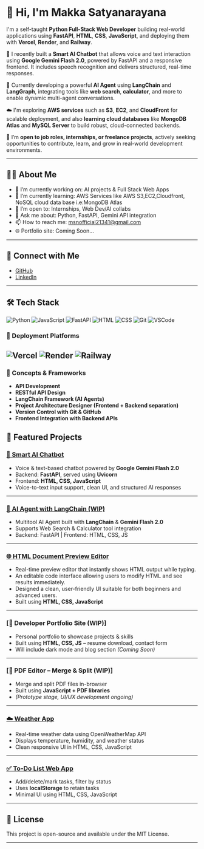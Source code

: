 
# 👋 Hi, I'm Makka Satyanarayana



I'm a self-taught **Python Full-Stack Web Developer** building real-world applications using **FastAPI**, **HTML**, **CSS**, **JavaScript**, and deploying them with **Vercel**, **Render**, and **Railway**.

🔧 I recently built a **Smart AI Chatbot** that allows voice and text interaction using **Google Gemini Flash 2.0**, powered by FastAPI and a responsive frontend. It includes speech recognition and delivers structured, real-time responses.

🧠 Currently developing a powerful **AI Agent** using **LangChain** and **LangGraph**, integrating tools like **web search**, **calculator**, and more to enable dynamic multi-agent conversations.

☁️ I'm exploring **AWS services** such as **S3**, **EC2**, and **CloudFront** for scalable deployment, and also **learning cloud databases** like **MongoDB Atlas** and **MySQL Server** to build robust, cloud-connected backends.

💼 I’m **open to job roles, internships, or freelance projects**, actively seeking opportunities to contribute, learn, and grow in real-world development environments.

---

## 🧑‍💻 About Me

- 🔭 I’m currently working on: AI projects & Full Stack Web Apps  
- 🌱 I’m currently learning: AWS Services like AWS S3,EC2,Cloudfront, NoSQL cloud data base i.e:MongoDB  Atlas
- 🤝 I’m open to: Internships, Web Dev/AI collabs  
- 💬 Ask me about: Python, FastAPI, Gemini API integration  
- 📫 How to reach me: msnofficial21341@gmail.com  
- 🌐 Portfolio site: Coming Soon...

---

## 🔗 Connect with Me

- [GitHub](https://github.com/msn123-satya)
- [LinkedIn](https://www.linkedin.com/in/satya-python-dev)

---

## 🛠️ Tech Stack

![Python](https://img.shields.io/badge/-Python-3776AB?style=flat&logo=python&logoColor=white)
![JavaScript](https://img.shields.io/badge/-JavaScript-F7DF1E?style=flat&logo=javascript&logoColor=black)
![FastAPI](https://img.shields.io/badge/-FastAPI-009688?style=flat&logo=fastapi&logoColor=white)
![HTML](https://img.shields.io/badge/-HTML5-E34F26?style=flat&logo=html5&logoColor=white)
![CSS](https://img.shields.io/badge/-CSS3-1572B6?style=flat&logo=css3&logoColor=white)
![Git](https://img.shields.io/badge/-Git-F05032?style=flat&logo=git&logoColor=white)
![VSCode](https://img.shields.io/badge/-VS%20Code-007ACC?style=flat&logo=visual-studio-code&logoColor=white)

### 🚀 Deployment Platforms
![Vercel](https://img.shields.io/badge/-Vercel-000000?style=flat&logo=vercel&logoColor=white)
![Render](https://img.shields.io/badge/-Render-46E3B7?style=flat&logo=render&logoColor=white)
![Railway](https://img.shields.io/badge/-Railway-141414?style=flat&logo=railway&logoColor=white)
---
### 🧠 Concepts & Frameworks
- **API Development**
- **RESTful API Design**
- **LangChain Framework (AI Agents)**
- **Project Architecture Designer (Frontend + Backend separation)**
- **Version Control with Git & GitHub**
- **Frontend Integration with Backend APIs**

## 🚀 Featured Projects

### [🤖 Smart AI Chatbot](https://github.com/msn123-satya/msn-chat-bot)
- Voice & text-based chatbot powered by **Google Gemini Flash 2.0**
- Backend: **FastAPI**, served using **Uvicorn**
- Frontend: **HTML, CSS, JavaScript**
- Voice-to-text input support, clean UI, and structured AI responses

---

### [🧠 AI Agent with LangChain (WIP)](https://github.com/msn123-satya/Multi-Agent-AI-System) 
- Multitool AI Agent built with **LangChain** & **Gemini Flash 2.0**
- Supports Web Search & Calculator tool integration
- Backend: FastAPI | Frontend: HTML, CSS, JS

---

### [🌐 HTML Document Preview Editor](https://html-previe-editor.vercel.app)
- Real-time preview editor that instantly shows HTML output while typing.
- An editable code interface allowing users to modify HTML and see results immediately.
- Designed a clean, user-friendly UI suitable for both beginners and advanced users.
- Built using **HTML, CSS, JavaScript**

---

### [🌟 Developer Portfolio Site (WIP)]
- Personal portfolio to showcase projects & skills
- Built using **HTML, CSS, JS** – resume download, contact form
- Will include dark mode and blog section *(Coming Soon)*

---

### [📄 PDF Editor – Merge & Split (WIP)]
- Merge and split PDF files in-browser
- Built using **JavaScript + PDF libraries**
- *(Prototype stage, UI/UX development ongoing)*

---

### [☁️ Weather App](https://weather-app-nu-pied-24.vercel.app)
- Real-time weather data using OpenWeatherMap API
- Displays temperature, humidity, and weather status
- Clean responsive UI in HTML, CSS, JavaScript

---

### [✅ To-Do List Web App](https://to-do-list-app-gamma-one.vercel.app)
- Add/delete/mark tasks, filter by status
- Uses **localStorage** to retain tasks
- Minimal UI using HTML, CSS, JavaScript

---


## 📜 License

This project is open-source and available under the MIT License.

---

